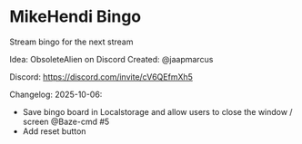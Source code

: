 # MikeHendi Bingo

Stream bingo for the next stream

Idea: ObsoleteAlien on Discord
Created: @jaapmarcus

Discord: https://discord.com/invite/cV6QEfmXh5

Changelog:
2025-10-06:

- Save bingo board in Localstorage and allow users to close the window / screen @Baze-cmd #5
- Add reset button
